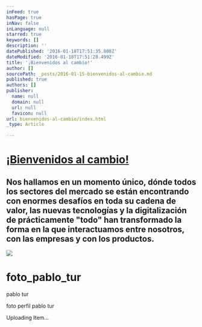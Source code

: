 ```yaml
---
inFeed: true
hasPage: true
inNav: false
inLanguage: null
starred: true
keywords: []
description: ''
datePublished: '2016-01-18T17:51:35.808Z'
dateModified: '2016-01-18T17:51:28.499Z'
title: '¡Bienvenidos al cambio!'
author: []
sourcePath: _posts/2016-01-15-bienvenidos-al-cambio.md
published: true
authors: []
publisher:
  name: null
  domain: null
  url: null
  favicon: null
url: bienvenidos-al-cambio/index.html
_type: Article

---
```

# 

# [¡Bienvenidos al cambio!][0]

## Nos hallamos en un momento único, dónde todos los sectores del mercado se están encontrando con enormes desafíos en toda su cadena de valor, las nuevas tecnologías y la digitalización de prácticamente "todo" han transformado la forma en la que interactuamos entre nosotros, con las empresas y con los productos.
![](https://imgflo.herokuapp.com/graph/vahj1ThiexotieMo/5ea33b92029f6255ad88bccd2d2ddea1/passthrough.jpg?height=225&input=https%3A%2F%2Fs3-us-west-2.amazonaws.com%2Fthe-grid-img%2Fp%2F52447784136d34f9ce81575b15ec035fe330480b.jpg&width=250)

# foto\_pablo\_tur

pablo tur

foto perfil pablo tur

Uploading Item...

[0]: null